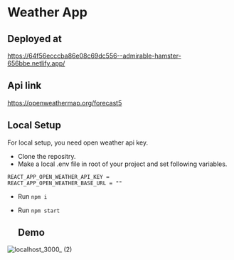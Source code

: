 # Weather App

## Deployed at 
https://64f56ecccba86e08c69dc556--admirable-hamster-656bbe.netlify.app/

## Api link 
https://openweathermap.org/forecast5

## Local Setup
For local setup, you need open weather api key.

- Clone the repositry.
- Make a local .env file in root of your project and set following variables.
```
REACT_APP_OPEN_WEATHER_API_KEY = 
REACT_APP_OPEN_WEATHER_BASE_URL = ""
```
- Run ` npm i `
- Run ` npm start `

  ## Demo
  
![localhost_3000_ (2)](https://github.com/IqraSarwarArabi/weather_app/assets/141229997/c98dbd8f-5db5-47f3-9ad0-5fae306e071c)
